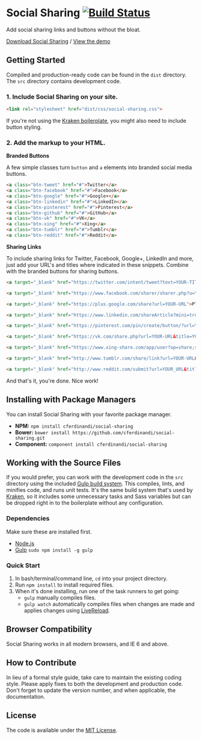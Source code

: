 # Social Sharing [![Build Status](https://travis-ci.org/cferdinandi/social-sharing.svg)](https://travis-ci.org/cferdinandi/social-sharing)
Add social sharing links and buttons without the bloat.

[Download Social Sharing](https://github.com/cferdinandi/social-sharing/archive/master.zip) / [View the demo](http://cferdinandi.github.io/social-sharing/)



## Getting Started

Compiled and production-ready code can be found in the `dist` directory. The `src` directory contains development code.

### 1. Include Social Sharing on your site.

```html
<link rel="stylesheet" href="dist/css/social-sharing.css">
```

If you're not using the [Kraken boilerplate](http://cferdinandi.github.io/kraken/), you might also need to include button styling.

### 2. Add the markup to your HTML.

**Branded Buttons**

A few simple classes turn `button` and `a` elements into branded social media buttons.

```html
<a class="btn-tweet" href="#">Twitter</a>
<a class="btn-facebook" href="#">Facebook</a>
<a class="btn-google" href="#">Google+</a>
<a class="btn-linkedin" href="#">LinkedIn</a>
<a class="btn-pinterest" href="#">Pinterest</a>
<a class="btn-github" href="#">GitHub</a>
<a class="btn-vk" href="#">VK</a>
<a class="btn-xing" href="#">Xing</a>
<a class="btn-tumblr" href="#">Tumblr</a>
<a class="btn-reddit" href="#">Reddit</a>
```

**Sharing Links**

To include sharing links for Twitter, Facebook, Google+, LinkedIn and more, just add your URL's and titles where indicated in these snippets. Combine with the branded buttons for sharing buttons.

```html
<a target="_blank" href="https://twitter.com/intent/tweet?text=YOUR-TITLE&url=YOUR-URL&via=TWITTER-HANDLE">Tweet</a>

<a target="_blank" href="https://www.facebook.com/sharer/sharer.php?u=YOUR-URL">Share on Facebook</a>

<a target="_blank" href="https://plus.google.com/share?url=YOUR-URL">Plus on Google+</a>

<a target="_blank" href="https://www.linkedin.com/shareArticle?mini=true&url=YOUR-URL&title=YOUR-TITLE&summary=YOUR-SUMMARY&source=YOUR-URL">Share on LinkedIn</a>

<a target="_blank" href="https://pinterest.com/pin/create/button/?url=YOUR-URL&description=YOUR-DESCRIPTION&media=YOUR-IMAGE-SRC">Pin on Pinterest</a>

<a target="_blank" href="https://vk.com/share.php?url=YOUR-URL&title=YOUR-TITLE&description=YOUR-DESCRIPTION&image=YOUR-IMAGE-SRC&noparse=true">Share on VK</a>

<a target="_blank" href="https://www.xing-share.com/app/user?op=share;sc_p=xing-share;url=YOUR-URL">Share on Xing</a>

<a target="_blank" href="http://www.tumblr.com/share/link?url=YOUR-URL&description=YOUR-DESCRIPTION">Share on Tumblr</a>

<a target="_blank" href="http://www.reddit.com/submit?url=YOUR_URL&title=YOUR_TITLE">Share on Reddit</a>
```

And that's it, you're done. Nice work!



## Installing with Package Managers

You can install Social Sharing with your favorite package manager.

* **NPM:** `npm install cferdinandi/social-sharing`
* **Bower:** `bower install https://github.com/cferdinandi/social-sharing.git`
* **Component:** `component install cferdinandi/social-sharing`



## Working with the Source Files

If you would prefer, you can work with the development code in the `src` directory using the included [Gulp build system](http://gulpjs.com/). This compiles, lints, and minifies code, and runs unit tests. It's the same build system that's used by [Kraken](http://cferdinandi.github.io/kraken/), so it includes some unnecessary tasks and Sass variables but can be dropped right in to the boilerplate without any configuration.

### Dependencies
Make sure these are installed first.

* [Node.js](http://nodejs.org)
* [Gulp](http://gulpjs.com) `sudo npm install -g gulp`

### Quick Start

1. In bash/terminal/command line, `cd` into your project directory.
2. Run `npm install` to install required files.
3. When it's done installing, run one of the task runners to get going:
	* `gulp` manually compiles files.
	* `gulp watch` automatically compiles files when changes are made and applies changes using [LiveReload](http://livereload.com/).



## Browser Compatibility

Social Sharing works in all modern browsers, and IE 6 and above.



## How to Contribute

In lieu of a formal style guide, take care to maintain the existing coding style. Please apply fixes to both the development and production code. Don't forget to update the version number, and when applicable, the documentation.



## License

The code is available under the [MIT License](LICENSE.md).